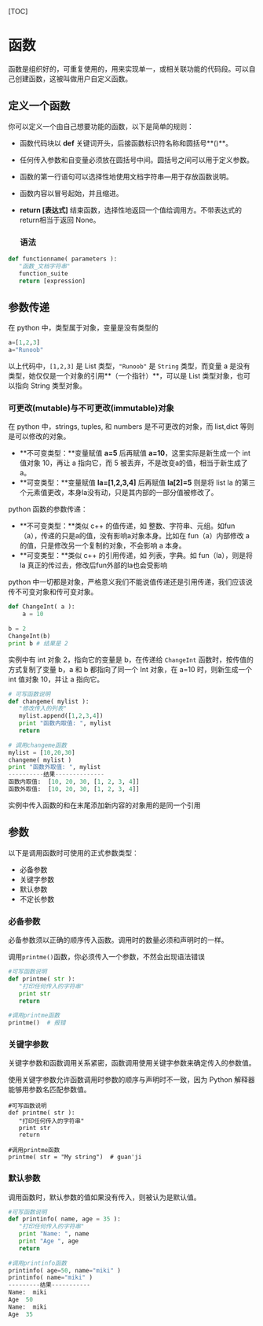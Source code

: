 [TOC]



# 函数

函数是组织好的，可重复使用的，用来实现单一，或相关联功能的代码段。可以自己创建函数，这被叫做用户自定义函数。

## 定义一个函数

你可以定义一个由自己想要功能的函数，以下是简单的规则：

- 函数代码块以 **def** 关键词开头，后接函数标识符名称和圆括号**()**。

- 任何传入参数和自变量必须放在圆括号中间。圆括号之间可以用于定义参数。

- 函数的第一行语句可以选择性地使用文档字符串—用于存放函数说明。

- 函数内容以冒号起始，并且缩进。

- **return [表达式]** 结束函数，选择性地返回一个值给调用方。不带表达式的return相当于返回 None。

  ### 语法

```python
def functionname( parameters ):
   "函数_文档字符串"
   function_suite
   return [expression]
```

## 参数传递

在 python 中，类型属于对象，变量是没有类型的

```python
a=[1,2,3]
a="Runoob"
```

以上代码中，`[1,2,3]` 是 List 类型，`"Runoob"` 是 `String` 类型，而变量 a 是没有类型，她仅仅是一个对象的引用**（一个指针）**，可以是 List 类型对象，也可以指向 String 类型对象。

### 可更改(mutable)与不可更改(immutable)对象

在 python 中，strings, tuples, 和 numbers 是不可更改的对象，而 list,dict 等则是可以修改的对象。

- **不可变类型：**变量赋值 **a=5** 后再赋值 **a=10**，这里实际是新生成一个 int 值对象 10，再让 a 指向它，而 5 被丢弃，不是改变a的值，相当于新生成了a。
- **可变类型：**变量赋值 **la=[1,2,3,4]** 后再赋值 **la[2]=5** 则是将 list la 的第三个元素值更改，本身la没有动，只是其内部的一部分值被修改了。

python 函数的参数传递：

- **不可变类型：**类似 c++ 的值传递，如 整数、字符串、元组。如fun（a），传递的只是a的值，没有影响a对象本身。比如在 fun（a）内部修改 a 的值，只是修改另一个复制的对象，不会影响 a 本身。
- **可变类型：**类似 c++ 的引用传递，如 列表，字典。如 fun（la），则是将 la 真正的传过去，修改后fun外部的la也会受影响

python 中一切都是对象，严格意义我们不能说值传递还是引用传递，我们应该说传不可变对象和传可变对象。

```python
def ChangeInt( a ):
    a = 10
 
b = 2
ChangeInt(b)
print b # 结果是 2
```

实例中有 int 对象 2，指向它的变量是 b，在传递给 `ChangeInt` 函数时，按传值的方式复制了变量 b，a 和 b 都指向了同一个 Int 对象，在 a=10 时，则新生成一个 int 值对象 10，并让 a 指向它。

```python
# 可写函数说明
def changeme( mylist ):
   "修改传入的列表"
   mylist.append([1,2,3,4])
   print "函数内取值: ", mylist
   return
 
# 调用changeme函数
mylist = [10,20,30]
changeme( mylist )
print "函数外取值: ", mylist
----------结果--------------
函数内取值:  [10, 20, 30, [1, 2, 3, 4]]
函数外取值:  [10, 20, 30, [1, 2, 3, 4]]
```

实例中传入函数的和在末尾添加新内容的对象用的是同一个引用

## 参数

以下是调用函数时可使用的正式参数类型：

- 必备参数
- 关键字参数
- 默认参数
- 不定长参数

### 必备参数

必备参数须以正确的顺序传入函数。调用时的数量必须和声明时的一样。

调用`printme()`函数，你必须传入一个参数，不然会出现语法错误

```python
#可写函数说明
def printme( str ):
   "打印任何传入的字符串"
   print str
   return
 
#调用printme函数
printme()  # 报错
```

### 关键字参数

关键字参数和函数调用关系紧密，函数调用使用关键字参数来确定传入的参数值。

使用关键字参数允许函数调用时参数的顺序与声明时不一致，因为 Python 解释器能够用参数名匹配参数值。

```
#可写函数说明
def printme( str ):
   "打印任何传入的字符串"
   print str
   return
 
#调用printme函数
printme( str = "My string")  # guan'ji
```

### 默认参数

调用函数时，默认参数的值如果没有传入，则被认为是默认值。

```python
#可写函数说明
def printinfo( name, age = 35 ):
   "打印任何传入的字符串"
   print "Name: ", name
   print "Age ", age
   return
 
#调用printinfo函数
printinfo( age=50, name="miki" )
printinfo( name="miki" )
---------结果-----------
Name:  miki
Age  50
Name:  miki
Age  35
```

